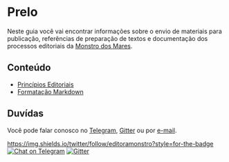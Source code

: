 # Prelo

Neste guia você vai encontrar informações sobre o envio de materiais para publicação, referências de preparação de textos e documentação dos processos editoriais da [Monstro dos Mares](https://monstrodosmares.com.br).

## Conteúdo

- [Princípios Editoriais](editorial.md)
- [Formatação Markdown](markdown.md)

## Duvídas

Você pode falar conosco no [Telegram](https://t.me/editoramonstrodosmares), [Gitter](https://gitter.im/monstrodosmares/community) ou por [e-mail](mailto:editora@monstrodosmares.com.br).

https://img.shields.io/twitter/follow/editoramonstro?style=for-the-badge [![Chat on Telegram](https://img.shields.io/badge/Chat%20on-Telegram-brightgreen.svg)](https://t.me/editoramonstrodosmares) [![Gitter](https://badges.gitter.im/monstrodosmares/community.svg)](https://gitter.im/monstrodosmares/community?utm_source=badge&utm_medium=badge&utm_campaign=pr-badge)
